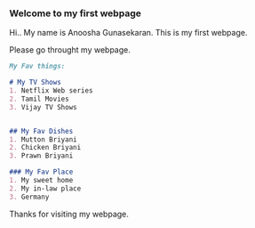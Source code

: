 
### Welcome to my first webpage

Hi.. My name is Anoosha Gunasekaran. This is my first webpage.

Please go throught my webpage.


```markdown
My Fav things:

# My TV Shows
1. Netflix Web series
2. Tamil Movies
3. Vijay TV Shows


## My Fav Dishes
1. Mutton Briyani
2. Chicken Briyani
3. Prawn Briyani

### My Fav Place
1. My sweet home
2. My in-law place
3. Germany

```
Thanks for visiting my webpage.
